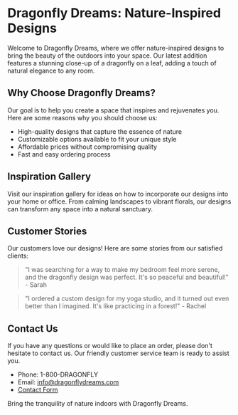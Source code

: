 <!--font:Poppins-->

# Dragonfly Dreams: Nature-Inspired Designs

Welcome to Dragonfly Dreams, where we offer nature-inspired designs to bring the beauty of the outdoors into your space. Our latest addition features a stunning close-up of a dragonfly on a leaf, adding a touch of natural elegance to any room.

## Why Choose Dragonfly Dreams?

Our goal is to help you create a space that inspires and rejuvenates you. Here are some reasons why you should choose us:

- High-quality designs that capture the essence of nature
- Customizable options available to fit your unique style
- Affordable prices without compromising quality
- Fast and easy ordering process

## Inspiration Gallery

Visit our inspiration gallery for ideas on how to incorporate our designs into your home or office. From calming landscapes to vibrant florals, our designs can transform any space into a natural sanctuary.

## Customer Stories

Our customers love our designs! Here are some stories from our satisfied clients:

> "I was searching for a way to make my bedroom feel more serene, and the dragonfly design was perfect. It's so peaceful and beautiful!" - Sarah

> "I ordered a custom design for my yoga studio, and it turned out even better than I imagined. It's like practicing in a forest!" - Rachel

## Contact Us

If you have any questions or would like to place an order, please don't hesitate to contact us. Our friendly customer service team is ready to assist you.

- Phone: 1-800-DRAGONFLY
- Email: info@dragonflydreams.com
- [Contact Form](#contactform)

Bring the tranquility of nature indoors with Dragonfly Dreams.

<!--

Write me content for website with wallpaper which alt text is:

"A close-up of a dragonfly on a leaf"

The name/title of the page should not be 1:1 copy of the alt text but rather a real content of the website which is using this wallpaper.

- Use markdown format 
- Start with heading
- Heading should be short and concise
- The content should look like a real website 
- The website should not be about the wallpaper, wallpaper is just a related background
- Heading should be contain work "wallpaper" or "background"
- Include real sections like references, contact, user stories, etc. use things relevant to the page purpose.
- Feel free to use structure like headings, bullets, numbering, blockquotes, paragraphs, horizontal lines, etc.
- You can use formatting like bold or _italic_
- You can include UTF-8 emojis
- Links should be only #hash anchors (and you can refer to the document itself)
- Do not include images


---


# Dragonfly Dreams Wallpaper: Transform Your Space

Welcome to Dragonfly Dreams, where we help you transform your space with our stunning wallpaper designs. Our latest addition is a close-up of a dragonfly on a leaf, bringing nature's beauty into your home or office.

## Why Choose Dragonfly Dreams Wallpaper?

Our wallpapers are not just beautiful but also durable and easy to install. Here are some reasons why you should choose us:

- High-quality materials that ensure longevity
- Easy to install without professional assistance
- A wide range of designs to choose from
- Customizable options available
- Affordable prices

## User Stories

Our customers love our wallpapers! Here are some stories from our satisfied clients:

> "I wanted to add a touch of nature to my living room, and the dragonfly wallpaper was perfect. It's so realistic, and it transformed the entire space!" - Sarah

> "I was hesitant about installing wallpaper myself, but Dragonfly Dreams made it so easy. The instructions were clear, and the result was fantastic." - John

## References

We take pride in our work and stand behind our products. Here are some references that attest to our commitment to quality:

- [Better Business Bureau](#bbb)
- [Angie's List](#angieslist)

## Contact Us

If you have any questions or would like to place an order, please don't hesitate to contact us. Our friendly customer service team is ready to assist you.

- Phone: 1-800-DRAGONFLY
- Email: info@dragonflydreams.com
- [Contact Form](#contactform)

Transform your space today with Dragonfly Dreams Wallpaper.


---


Heading should not include word "wallpaper". The website should not be about the wallpaper itself, wallpaper is just a related background, rewrite whole content.


---


# Bring Nature Indoors with Dragonfly Dreams

Welcome to Dragonfly Dreams, where we help you bring nature indoors with our stunning designs. Our latest addition features a close-up of a dragonfly on a leaf, adding a touch of natural beauty to any space.

## Why Choose Dragonfly Dreams?

Our mission is to help you create a space that brings you joy and inspiration. Here are some reasons why you should choose us:

- High-quality designs that capture the essence of nature
- Customizable options available to fit your unique style
- Affordable prices without sacrificing quality
- Fast and easy ordering process

## User Stories

Our customers love our designs! Here are some stories from our satisfied clients:

> "I was looking for a way to add some color and life to my office, and the dragonfly design was perfect. It's so vibrant and inspiring!" - Maria

> "I ordered a custom design for my living room, and I couldn't be happier with the result. It's like having a piece of nature right in my home." - David

## Inspiration Gallery

Check out our inspiration gallery for ideas on how to incorporate our designs into your space. From living rooms to bedrooms, our designs can transform any room into a natural oasis.

## Contact Us

If you have any questions or would like to place an order, please don't hesitate to contact us. Our friendly customer service team is ready to assist you.

- Phone: 1-800-DRAGONFLY
- Email: info@dragonflydreams.com
- [Contact Form](#contactform)

Bring the beauty of nature indoors with Dragonfly Dreams.


---


Heading is too long, rewrite whole content.


---


# Dragonfly Dreams: Bringing Nature Indoors

Welcome to Dragonfly Dreams, where we help you bring nature indoors with our stunning designs. Our latest addition features a close-up of a dragonfly on a leaf, adding a touch of natural beauty to any space.

## Why Choose Dragonfly Dreams?

Our mission is to help you create a space that brings you joy and inspiration. Here are some reasons why you should choose us:

- High-quality designs that capture the essence of nature
- Customizable options available to fit your unique style
- Affordable prices without sacrificing quality
- Fast and easy ordering process

## Inspiration Gallery

Check out our inspiration gallery for ideas on how to incorporate our designs into your space. From living rooms to bedrooms, our designs can transform any room into a natural oasis.

## User Stories

Our customers love our designs! Here are some stories from our satisfied clients:

> "I was looking for a way to add some color and life to my office, and the dragonfly design was perfect. It's so vibrant and inspiring!" - Maria

> "I ordered a custom design for my living room, and I couldn't be happier with the result. It's like having a piece of nature right in my home." - David

## Contact Us

If you have any questions or would like to place an order, please don't hesitate to contact us. Our friendly customer service team is ready to assist you.

- Phone: 1-800-DRAGONFLY
- Email: info@dragonflydreams.com
- [Contact Form](#contactform)

Bring the beauty of nature indoors with Dragonfly Dreams.


---


Heading is too long, rewrite whole content.


---


# Dragonfly Dreams: Nature-Inspired Designs

Welcome to Dragonfly Dreams, where we offer nature-inspired designs to bring the beauty of the outdoors into your space. Our latest addition features a stunning close-up of a dragonfly on a leaf, adding a touch of natural elegance to any room.

## Why Choose Dragonfly Dreams?

Our goal is to help you create a space that inspires and rejuvenates you. Here are some reasons why you should choose us:

- High-quality designs that capture the essence of nature
- Customizable options available to fit your unique style
- Affordable prices without compromising quality
- Fast and easy ordering process

## Inspiration Gallery

Visit our inspiration gallery for ideas on how to incorporate our designs into your home or office. From calming landscapes to vibrant florals, our designs can transform any space into a natural sanctuary.

## Customer Stories

Our customers love our designs! Here are some stories from our satisfied clients:

> "I was searching for a way to make my bedroom feel more serene, and the dragonfly design was perfect. It's so peaceful and beautiful!" - Sarah

> "I ordered a custom design for my yoga studio, and it turned out even better than I imagined. It's like practicing in a forest!" - Rachel

## Contact Us

If you have any questions or would like to place an order, please don't hesitate to contact us. Our friendly customer service team is ready to assist you.

- Phone: 1-800-DRAGONFLY
- Email: info@dragonflydreams.com
- [Contact Form](#contactform)

Bring the tranquility of nature indoors with Dragonfly Dreams.


---


Write me a Google font which is best fitting for the website.

Pick from the list:
- Raleway
- Alegreya
- Lobster
- Exo 2
- Poppins
- Orbitron
- Lato
- Dancing Script
- Roboto
- Barlow Condensed
- IBM Plex Sans
- Great Vibes
- Playfair Display
- Montserrat
- Futura
- Inter
- Open Sans


Write just the font name nothing else.


---


Poppins

-->
